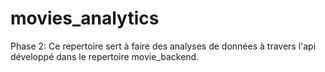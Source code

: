 # movies_analytics
Phase 2: Ce repertoire sert à faire des analyses de données à travers l'api développé dans le repertoire movie_backend.
